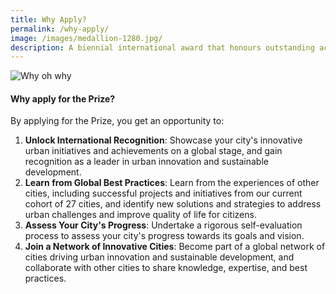 ```yaml
---
title: Why Apply?
permalink: /why-apply/
image: /images/medallion-1280.jpg/
description: A biennial international award that honours outstanding achievements and contributions to the creation of liveable, vibrant and sustainable urban communities around the world.
---
```


![Why oh why](/image/why-apply.jpg)

#### **Why apply for the Prize?**

By applying for the Prize, you get an opportunity to:

1. **Unlock International Recognition**: Showcase your city's innovative urban initiatives and achievements on a global stage, and gain recognition as a leader in urban innovation and sustainable development.
2. **Learn from Global Best Practices**: Learn from the experiences of other cities, including successful projects and initiatives from our current cohort of 27 cities, and identify new solutions and strategies to address urban challenges and improve quality of life for citizens.
3. **Assess Your City's Progress**: Undertake a rigorous self-evaluation process to assess your city's progress towards its goals and vision.
4. **Join a Network of Innovative Cities**: Become part of a global network of cities driving urban innovation and sustainable development, and collaborate with other cities to share knowledge, expertise, and best practices.
